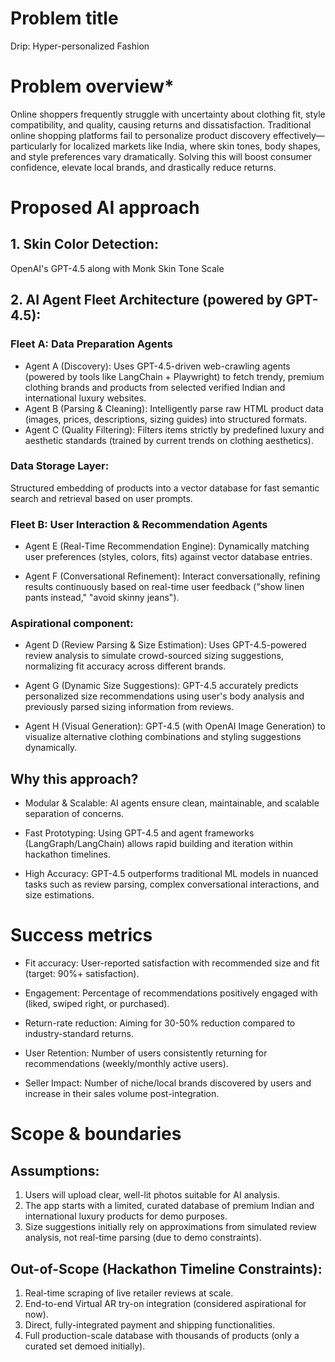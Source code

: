 # Problem title
Drip: Hyper-personalized Fashion

# Problem overview*
Online shoppers frequently struggle with uncertainty about clothing fit, style compatibility, and quality, causing returns and dissatisfaction. Traditional online shopping platforms fail to personalize product discovery effectively—particularly for localized markets like India, where skin tones, body shapes, and style preferences vary dramatically. Solving this will boost consumer confidence, elevate local brands, and drastically reduce returns.

# Proposed AI approach
## 1. Skin Color Detection:
OpenAI's GPT-4.5 along with Monk Skin Tone Scale

## 2. AI Agent Fleet Architecture (powered by GPT-4.5):
### Fleet A: Data Preparation Agents
- Agent A (Discovery): Uses GPT-4.5-driven web-crawling agents (powered by tools like LangChain + Playwright) to fetch trendy, premium clothing brands and products from selected verified Indian and international luxury websites.
- Agent B (Parsing & Cleaning): Intelligently parse raw HTML product data (images, prices, descriptions, sizing guides) into structured formats.
- Agent C (Quality Filtering): Filters items strictly by predefined luxury and aesthetic standards (trained by current trends on clothing aesthetics).

### Data Storage Layer:
Structured embedding of products into a vector database for fast semantic search and retrieval based on user prompts.

### Fleet B: User Interaction & Recommendation Agents
- Agent E (Real-Time Recommendation Engine): Dynamically matching user preferences (styles, colors, fits) against vector database entries.

- Agent F (Conversational Refinement): Interact conversationally, refining results continuously based on real-time user feedback ("show linen pants instead," "avoid skinny jeans").

### Aspirational component:
- Agent D (Review Parsing & Size Estimation): Uses GPT-4.5-powered review analysis to simulate crowd-sourced sizing suggestions, normalizing fit accuracy across different brands.

- Agent G (Dynamic Size Suggestions): GPT-4.5 accurately predicts personalized size recommendations using user's body analysis and previously parsed sizing information from reviews.

- Agent H (Visual Generation): GPT-4.5 (with OpenAI Image Generation) to visualize alternative clothing combinations and styling suggestions dynamically.

## Why this approach?
- Modular & Scalable: AI agents ensure clean, maintainable, and scalable separation of concerns.

- Fast Prototyping: Using GPT-4.5 and agent frameworks (LangGraph/LangChain) allows rapid building and iteration within hackathon timelines.

- High Accuracy: GPT-4.5 outperforms traditional ML models in nuanced tasks such as review parsing, complex conversational interactions, and size estimations.

# Success metrics
- Fit accuracy: User-reported satisfaction with recommended size and fit (target: 90%+ satisfaction).

- Engagement: Percentage of recommendations positively engaged with (liked, swiped right, or purchased).

- Return-rate reduction: Aiming for 30-50% reduction compared to industry-standard returns.

- User Retention: Number of users consistently returning for recommendations (weekly/monthly active users).

- Seller Impact: Number of niche/local brands discovered by users and increase in their sales volume post-integration.

# Scope & boundaries
## Assumptions:
1. Users will upload clear, well-lit photos suitable for AI analysis.
2. The app starts with a limited, curated database of premium Indian and international luxury products for demo purposes.
3. Size suggestions initially rely on approximations from simulated review analysis, not real-time parsing (due to demo constraints).

## Out-of-Scope (Hackathon Timeline Constraints):
1. Real-time scraping of live retailer reviews at scale.
2. End-to-end Virtual AR try-on integration (considered aspirational for now).
3. Direct, fully-integrated payment and shipping functionalities.
4. Full production-scale database with thousands of products (only a curated set demoed initially).